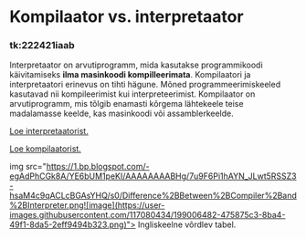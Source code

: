 <!DOCTYPE html>
<html>
<body>

<h1>Kompilaator vs. interpretaator</h1>

<h3>tk:222421iaab</h3>

</body>
</html>


   Interpretaator on arvutiprogramm, mida kasutakse programmikoodi käivitamiseks <b>ilma masinkoodi kompilleerimata</b>. Kompilaatori ja interpretaatori erinevus on tihti hägune. Mõned programmeerimiskeeled kasutavad nii kompileerimist kui interpreteerimist. Kompilaator on arvutiprogramm, mis tõlgib enamasti kõrgema lähtekeele teise madalamasse keelde, kas masinkoodi või assamblerkeelde.

<a href="https://en.wikipedia.org/wiki/Interpreter_(computing)"> Loe interpretaatorist.</a>

<a href="https://en.wikipedia.org/wiki/Compiler"> Loe kompilaatorist.</a>

img src="https://1.bp.blogspot.com/-egAdPhCGk8A/YE6bUM1peKI/AAAAAAAABHg/7u9F6Pi1hAYN_JLwt5RSSZ3-hsaM4c9qACLcBGAsYHQ/s0/Difference%2BBetween%2BCompiler%2Band%2BInterpreter.png![image](https://user-images.githubusercontent.com/117080434/199006482-475875c3-8ba4-49f1-8da5-2eff9494b323.png)"> Ingliskeelne võrdlev tabel.


